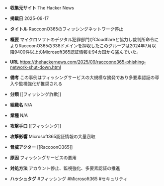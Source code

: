 - **収集元サイト**
The Hacker News

- **掲載日**
2025-09-17

- **タイトル**
RaccoonO365のフィッシングネットワーク停止

- **概要**
マイクロソフトのデジタル犯罪部門がCloudflareと協力し裁判所命令によりRaccoonO365の338ドメインを押収したこのグループは2024年7月以降9400件以上のMicrosoft365認証情報を94カ国から盗んでいた。

- **URL**
https://thehackernews.com/2025/09/raccoono365-phishing-network-shut-down.html

- **備考**
この事例はフィッシングサービスの大規模な摘発であり多要素認証の導入や監視強化が推奨される

- **分類**
[[フィッシング詐欺]]

- **組織名**
N/A

- **業種**
N/A

- **攻撃手口**
[[フィッシング]]

- **攻撃影響**
Microsoft365認証情報の大量窃取

- **脅威アクター**
[[RaccoonO365]]

- **原因**
フィッシングサービスの悪用

- **対処方法**
アカウント停止、監視強化、多要素認証の推進

- **ハッシュタグ**
#フィッシング #Microsoft365 #セキュリティ
